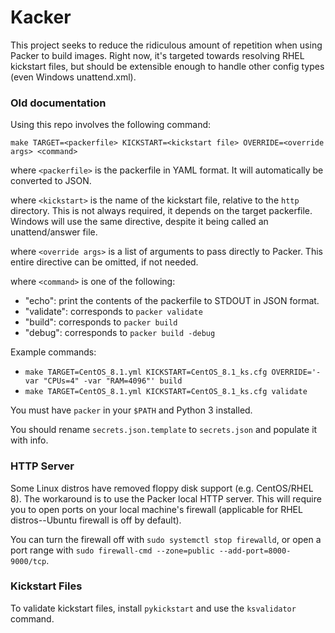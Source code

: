# Kacker
This project seeks to reduce the ridiculous amount of repetition when using Packer to build images. Right now, it's targeted towards resolving RHEL kickstart files, but should be extensible enough to handle other config types (even Windows unattend.xml).


### Old documentation 
Using this repo involves the following command:

```
make TARGET=<packerfile> KICKSTART=<kickstart file> OVERRIDE=<override args> <command>
```
where `<packerfile>` is the packerfile in YAML format. It will automatically be converted to JSON.

where `<kickstart>` is the name of the kickstart file, relative to the `http` directory. This is not always required, it depends on the target packerfile. Windows will use the same directive, despite it being called an unattend/answer file.

where `<override args>` is a list of arguments to pass directly to Packer. This entire directive can be omitted, if not needed.

where `<command>` is one of the following:
 - "echo": print the contents of the packerfile to STDOUT in JSON format.
 - "validate": corresponds to `packer validate`
 - "build": corresponds to `packer build`
 - "debug": corresponds to `packer build -debug`

Example commands:
 - `make TARGET=CentOS_8.1.yml KICKSTART=CentOS_8.1_ks.cfg OVERRIDE='-var "CPUs=4" -var "RAM=4096"' build`
 - `make TARGET=CentOS_8.1.yml KICKSTART=CentOS_8.1_ks.cfg validate`

You must have `packer` in your `$PATH` and Python 3 installed.

You should rename `secrets.json.template` to `secrets.json` and populate it with info.

### HTTP Server
Some Linux distros have removed floppy disk support (e.g. CentOS/RHEL 8). The workaround is to use the Packer local HTTP server. This will require you to open ports on your local machine's firewall (applicable for RHEL distros--Ubuntu firewall is off by default).

You can turn the firewall off with `sudo systemctl stop firewalld`, or open a port range with `sudo firewall-cmd --zone=public --add-port=8000-9000/tcp`.


### Kickstart Files
To validate kickstart files, install `pykickstart` and use the `ksvalidator` command.
